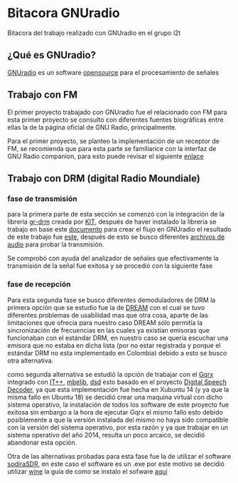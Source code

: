 # Bitacora GNUradio
Bitacora del trabajo realizado con GNUradio en el grupo i2t 

## ¿Qué es GNUradio? 

[GNUradio](https://www.gnuradio.org/) es un software [opensource](https://opensource.com/resources/what-open-source) para el procesamiento de señales


## Trabajo con FM 

El primer proyecto trabajado con GNUradio fue el relacionado con FM para esta primer
proyecto se consulto con diferentes fuentes biográficas entre ellas la de la página oficial de GNU Radio, principalmente.

Para el primer proyecto, se planteo la implementación de un receptor de FM, se recomienda que para esta parte se familiarice con la interfaz de GNU Radio companion, para esto puede revisar el siguiente [enlace](https://wiki.gnuradio.org/index.php/Tutorials) 



## Trabajo con DRM (digital Radio Moundiale)

### fase de transmisión 

para la primera parte de esta sección se comenzó con la integración de la libreria
[gr-drm](https://github.com/kit-cel/gr-drm) creada por [KIT](https://www.kit.edu/english/), después de haver instalado la libreria se trabajo en base este
 [documento](documentos/drm_transmitter_gnuradio.pdf) para crear el flujo en GNUradio el resultado de este trabajo fue [este](documentos/drm-transmiter.grc), después de esto se 
busco diferentes [archivos de audio](audio_sources) para probar la transmisión.

Se comprobó con ayuda del analizador de señales que efectivamente la transmisión de la 
señal fue exitosa y se procedió con la siguiente fase   

### fase de recepción 

Para esta segunda fase se busco diferentes demoduladores de DRM la primera opción que se
estudio fue la de [DREAM](https://drm.sourceforge.io/wiki/index.php/Main_Page) con el 
cual se tuvo diferentes problemas de usabilidad mas que otra cosa, aparte de las 
limitaciones que ofrecía para nuestro caso DREAM sólo permitía la sincronización de 
frecuencias en las cuales ya existían emisoras que funcionaban con el estándar DRM, en 
nuestro caso se quería escuchar una emisora que no estaba en dicha lista (por no estar
registrada y porque el estándar DRM no esta implementado en Colombia) debido a esto se
busco otra alternativa. 

como segunda alternativa se estudió la opción de trabajar con el [Gqrx](http://gqrx.dk/) integrado con  [IT++](http://itpp.sourceforge.net/4.3.1/), [mbelib](https://github.com/szechyjs/mbelib), [dsd](https://github.com/szechyjs/dsd)
esto basado en el proyecto [Digital Speech Decoder](https://www.george-smart.co.uk/scrapbook/digital_speech_decoder/), ya que esta implementación fue hecha en Xubuntu 14 (y ya que la misma fallo en Ubuntu 18) se decidió crear una maquina virtual con
dicho sistema operativo, la instalación de todos los software de este proyecto fue exitosa sin embargo a la hora de ejecutar
Gqrx el mismo fallo esto debido posiblemente a que la versión instalada del mismo no haya sido compatible con la versión del 
sistema operativo, por esta razón y ya que trabajar en un sistema operativo del año 2014, resulta un poco arcaico, se decidió 
abandonar esta opción.

Otra de las alternativas probadas para esta fase fue la de utilizar el software [sodiraSDR](http://dsp4swls.de/sodirasdr/sodirasdreng.html), 
en este caso el software es un .exe por este motivo se decidió utilizar [wine](https://www.winehq.org/) la guía de como se instalo el sofware [aquí](documentos/installSodiraSDR.md)


